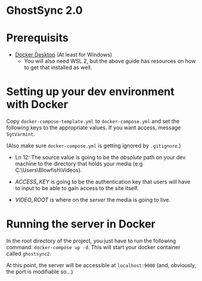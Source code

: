 # GhostSync 2.0

# Prerequisits
- [Docker Desktop](https://docs.docker.com/desktop/install/windows-install/) (At least for Windows)
    - You will also need WSL 2, but the above guide has resources on how to get that installed as well.


# Setting up your dev environment with Docker
Copy `docker-compose-template.yml` to `docker-compose.yml` and set the following keys to the appropriate values. If you want access, message `SgtVarmint`. 

(Also make sure `docker-compose.yml` is getting ignored by `.gitignore`.)

- Ln 12: The source value is going to be the *absolute* path on your dev machine to the directory that holds your media (e.g C:\\Users\\Blowfish\\Videos).

- *ACCESS_KEY* is going to be the authentication key that users will have to input to be able to gain access to the site itself.

- *VIDEO_ROOT* is where on the *server* the media is going to live. 

# Running the server in Docker

In the root directory of the project, you just have to run the following command: `docker-compose up -d`. This will start your docker container called `ghostsync2`.

At this point, the server will be accessible at `localhost:9000` (and, obviously, the port is modifiable so...)